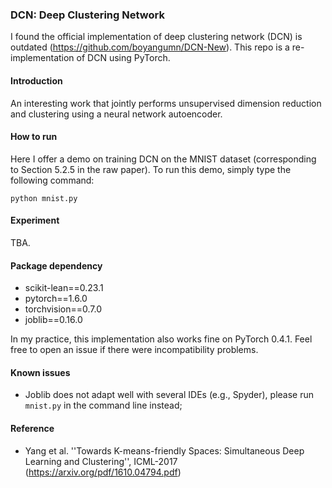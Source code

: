 ### DCN: Deep Clustering Network
I found the official implementation of deep clustering network (DCN) is outdated (https://github.com/boyangumn/DCN-New). This repo is a re-implementation of DCN using PyTorch.

#### Introduction
An interesting work that jointly performs unsupervised dimension reduction and clustering using a neural network autoencoder.

#### How to run
Here I offer a demo on training DCN on the MNIST dataset (corresponding to Section 5.2.5 in the raw paper). To run this demo, simply type the following command:

```
python mnist.py
```

#### Experiment
TBA.

#### Package dependency
* scikit-lean==0.23.1
* pytorch==1.6.0
* torchvision==0.7.0
* joblib==0.16.0

In my practice, this implementation also works fine on PyTorch 0.4.1. Feel free to open an issue if there were incompatibility problems.

#### Known issues
* Joblib does not adapt well with several IDEs (e.g., Spyder), please run `mnist.py` in the command line instead;

#### Reference
* Yang et al. ''Towards K-means-friendly Spaces: Simultaneous Deep Learning and Clustering'', ICML-2017 (https://arxiv.org/pdf/1610.04794.pdf)

